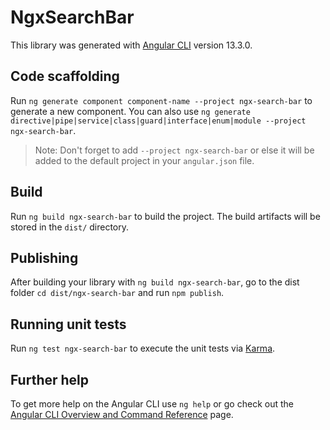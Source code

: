 # NgxSearchBar

This library was generated with [Angular CLI](https://github.com/angular/angular-cli) version 13.3.0.

## Code scaffolding

Run `ng generate component component-name --project ngx-search-bar` to generate a new component. You can also use `ng generate directive|pipe|service|class|guard|interface|enum|module --project ngx-search-bar`.
> Note: Don't forget to add `--project ngx-search-bar` or else it will be added to the default project in your `angular.json` file. 

## Build

Run `ng build ngx-search-bar` to build the project. The build artifacts will be stored in the `dist/` directory.

## Publishing

After building your library with `ng build ngx-search-bar`, go to the dist folder `cd dist/ngx-search-bar` and run `npm publish`.

## Running unit tests

Run `ng test ngx-search-bar` to execute the unit tests via [Karma](https://karma-runner.github.io).

## Further help

To get more help on the Angular CLI use `ng help` or go check out the [Angular CLI Overview and Command Reference](https://angular.io/cli) page.

